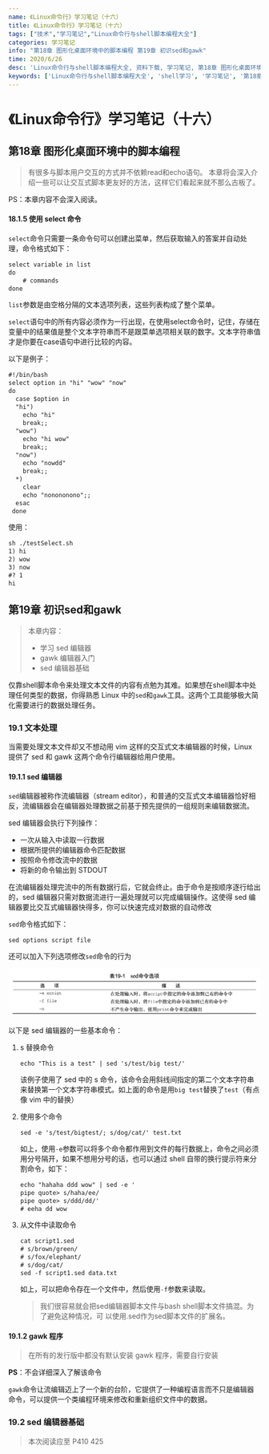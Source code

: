 ```yaml
---
name: 《Linux命令行》学习笔记（十六）
title: 《Linux命令行》学习笔记（十六）
tags: ["技术","学习笔记","Linux命令行与shell脚本编程大全"]
categories: 学习笔记
info: "第18章 图形化桌面环境中的脚本编程 第19章 初识sed和gawk"
time: 2020/6/26
desc: 'Linux命令行与shell脚本编程大全, 资料下载, 学习笔记, 第18章 图形化桌面环境中的脚本编程, 第19章 初识sed和gawk'
keywords: ['Linux命令行与shell脚本编程大全', 'shell学习', '学习笔记', '第18章 图形化桌面环境中的脚本编程', '第19章 初识sed和gawk']
---
```


# 《Linux命令行》学习笔记（十六）

## 第18章 图形化桌面环境中的脚本编程

> 有很多与脚本用户交互的方式并不依赖read和echo语句。 本章将会深入介绍一些可以让交互式脚本更友好的方法，这样它们看起来就不那么古板了。

PS：本章内容不会深入阅读。

#### 18.1.5 使用 select 命令

`select`命令只需要一条命令句可以创建出菜单，然后获取输入的答案并自动处理，命令格式如下：

```shell
select variable in list
do
	# commands
done
```

`list`参数是由空格分隔的文本选项列表，这些列表构成了整个菜单。

`select`语句中的所有内容必须作为一行出现，在使用select命令时，记住，存储在变量中的结果值是整个文本字符串而不是跟菜单选项相关联的数字。文本字符串值才是你要在case语句中进行比较的内容。

以下是例子：

```shell
#!/bin/bash
select option in "hi" "wow" "now"
do
  case $option in
  "hi")
    echo "hi"
    break;;
  "wow")
    echo "hi wow"
    break;;
  "now")
    echo "nowdd"
    break;;
  *)
    clear
    echo "nonononono";;
  esac
 done
```

使用：

```shell
sh ./testSelect.sh
1) hi
2) wow
3) now
#? 1
hi
```

## 第19章 初识sed和gawk

> 本章内容：
>
> - 学习 sed 编辑器
> - gawk 编辑器入门
> - sed 编辑器基础

仅靠shell脚本命令来处理文本文件的内容有点勉为其难。如果想在shell脚本中处理任何类型的数据，你得熟悉 Linux 中的`sed`和`gawk`工具。这两个工具能够极大简化需要进行的数据处理任务。

### 19.1 文本处理

当需要处理文本文件却又不想动用 vim 这样的交互式文本编辑器的时候，Linux 提供了 sed 和 gawk 这两个命令行编辑器给用户使用。

#### 19.1.1 sed 编辑器

`sed`编辑器被称作流编辑器（stream editor），和普通的交互式文本编辑器恰好相反，流编辑器会在编辑器处理数据之前基于预先提供的一组规则来编辑数据流。

sed 编辑器会执行下列操作：

- 一次从输入中读取一行数据
- 根据所提供的编辑器命令匹配数据
- 按照命令修改流中的数据
- 将新的命令输出到 STDOUT

在流编辑器处理完流中的所有数据行后，它就会终止。由于命令是按顺序逐行给出的，sed 编辑器只需对数据流进行一遍处理就可以完成编辑操作。这使得 sed 编辑器要比交互式编辑器快得多，你可以快速完成对数据的自动修改

`sed`命令格式如下：

```shell
sed options script file
```

还可以加入下列选项修改`sed`命令的行为

![linux-sed-1.png](./images/linux-sed-1.png)

以下是 sed 编辑器的一些基本命令：

1. s 替换命令

   ```shell
   echo "This is a test" | sed 's/test/big test/'
   ```

   该例子使用了 sed 中的 s 命令，该命令会用斜线间指定的第二个文本字符串来替换第一个文本字符串模式。如上面的命令是用`big test`替换了`test`（有点像 vim 中的替换）

2. 使用多个命令

   ```shell
   sed -e 's/test/bigtest/; s/dog/cat/' test.txt
   ```

   如上，使用`-e`参数可以将多个命令都作用到文件的每行数据上，命令之间必须用分号隔开，如果不想用分号的话，也可以通过 shell 自带的换行提示符来分割命令，如下：

   ```shell
   echo "hahaha ddd wow" | sed -e '
   pipe quote> s/haha/ee/
   pipe quote> s/ddd/dd/'
   # eeha dd wow
   ```

3. 从文件中读取命令

   ```shell
   cat script1.sed
   # s/brown/green/
   # s/fox/elephant/
   # s/dog/cat/
   sed -f script1.sed data.txt
   ```

   如上，可以把命令存在一个文件中，然后使用`-f`参数来读取。

   > 我们很容易就会把sed编辑器脚本文件与bash shell脚本文件搞混。为了避免这种情况，可 以使用.sed作为sed脚本文件的扩展名。

#### 19.1.2 gawk 程序

> 在所有的发行版中都没有默认安装 gawk 程序，需要自行安装

**PS**：不会详细深入了解该命令

`gawk`命令让流编辑迈上了一个新的台阶，它提供了一种编程语言而不只是编辑器命令，可以提供一个类编程环境来修改和重新组织文件中的数据。

### 19.2 sed 编辑器基础





> 本次阅读应至 P410 425








